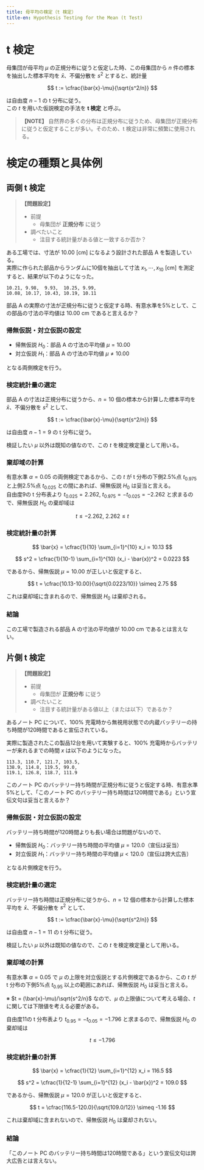 ```yaml
---
title: 母平均の検定（t 検定）
title-en: Hypothesis Testing for the Mean (t Test)
---
```


# t 検定

母集団が母平均 $\mu$ の正規分布に従うと仮定した時、この母集団から $n$ 件の標本を抽出した標本平均を $\bar{x}$、不偏分散を $s^2$ とすると、統計量

$$
t := \cfrac{\bar{x}-\mu}{\sqrt{s^2/n}}
$$

は自由度 $n-1$ の t 分布に従う。  
この $t$ を用いた仮説検定の手法を **t 検定** と呼ぶ。

> **【NOTE】** 自然界の多くの分布は正規分布に従うため、母集団が正規分布に従うと仮定することが多い。そのため、t 検定は非常に頻繁に使用される。

# 検定の種類と具体例

## 両側 t 検定

> **【問題設定】**
> 
> - 前提
> 	- 母集団が **正規分布** に従う
> - 調べたいこと
> 	- 注目する統計量がある値と一致するか否か？

ある工場では、寸法が $10.00\ [\mathrm{cm}]$ になるよう設計された部品 A を製造している。  
実際に作られた部品からランダムに10個を抽出して寸法 $x_1, \cdots, x_{10}\ [\mathrm{cm}]$ を測定すると、結果が以下のようになった。

```
10.21, 9.98,  9.93,  10.25, 9.99,
10.08, 10.17, 10.43, 10.19, 10.11
```

部品 A の実際の寸法が正規分布に従うと仮定する時、有意水準を5%として、この部品の寸法の平均値は $10.00\ \mathrm{cm}$ であると言えるか？

### 帰無仮説・対立仮説の設定

- 帰無仮説 $H_0$：部品 A の寸法の平均値 $\mu = 10.00$
- 対立仮説 $H_1$：部品 A の寸法の平均値 $\mu \ne 10.00$

となる両側検定を行う。

### 検定統計量の選定

部品 A の寸法は正規分布に従うから、$n=10$ 個の標本から計算した標本平均を $\bar{x}$、不偏分散を $s^2$ として、

$$
t := \cfrac{\bar{x}-\mu}{\sqrt{s^2/n}}
$$

は自由度 $n-1=9$ の t 分布に従う。

検証したい $\mu$ 以外は既知の値なので、この $t$ を検定検定量として用いる。

### 棄却域の計算

有意水準 $\alpha = 0.05$ の両側検定であるから、この $t$ が t 分布の下側2.5%点 $t_{0.975}$ と上側2.5%点 $t_{0.025}$ との間にあれば、帰無仮説 $H_0$ は妥当と言える。  
自由度9の t 分布表より $t_{0.025} = 2.262,\ t_{0.975} = -t_{0.025} = -2.262$ と求まるので、帰無仮説 $H_0$ の棄却域は

$$
t \le -2.262,\ 2.262 \le t
$$

### 検定統計量の計算

$$
\bar{x} = \cfrac{1}{10} \sum_{i=1}^{10} x_i = 10.13
$$

$$
s^2 = \cfrac{1}{10-1} \sum_{i=1}^{10} (x_i - \bar{x})^2 = 0.0223
$$

であるから、帰無仮説 $\mu=10.00$ が正しいと仮定すると、

$$
t = \cfrac{10.13-10.00}{\sqrt{0.0223/10}} \simeq 2.75
$$

これは棄却域に含まれるので、帰無仮説 $H_0$ は棄却される。

### 結論

この工場で製造される部品 A の寸法の平均値が $10.00\ \mathrm{cm}$ であるとは言えない。


## 片側 t 検定

> **【問題設定】**
> 
> - 前提
> 	- 母集団が **正規分布** に従う
> - 調べたいこと
> 	- 注目する統計量がある値以上（または以下）であるか？

あるノート PC について、100% 充電時から無視用状態での内蔵バッテリーの持ち時間が120時間であると宣伝されている。

実際に製造されたこの製品12台を用いて実験すると、100% 充電時からバッテリーが来れるまでの時間 $x$ は以下のようになった。

```
113.3, 110.7, 121.7, 103.5,
138.9, 114.8, 119.5, 99.0,
119.1, 126.8, 118.7, 111.9
```

このノート PC のバッテリー持ち時間が正規分布に従うと仮定する時、有意水準5%として、「このノート PC のバッテリー持ち時間は120時間である」という宣伝文句は妥当と言えるか？

### 帰無仮説・対立仮説の設定

バッテリー持ち時間が120時間よりも長い場合は問題がないので、

- 帰無仮説 $H_0$：バッテリー持ち時間の平均値 $\mu = 120.0$（宣伝は妥当）
- 対立仮説 $H_1$：バッテリー持ち時間の平均値 $\mu \lt 120.0$（宣伝は誇大広告）

となる片側検定を行う。

### 検定統計量の選定

バッテリー持ち時間は正規分布に従うから、$n=12$ 個の標本から計算した標本平均を $\bar{x}$、不偏分散を $s^2$ として、

$$
t := \cfrac{\bar{x}-\mu}{\sqrt{s^2/n}}
$$

は自由度 $n-1=11$ の t 分布に従う。

検証したい $\mu$ 以外は既知の値なので、この $t$ を検定検定量として用いる。

### 棄却域の計算

有意水準 $\alpha = 0.05$ で $\mu$ の上限を対立仮説とする片側検定であるから、この $t$ が t 分布の下側5%点 $t_{0.95}$ 以上の範囲にあれば、帰無仮説 $H_0$ は妥当と言える。  

※ $t = (\bar{x}-\mu)/\sqrt{s^2/n}$ なので、$\mu$ の上限値について考える場合、$t$ に関しては下限値を考える必要がある。

自由度11の t 分布表より $t_{0.95} = -t_{0.05} = -1.796$ と求まるので、帰無仮説 $H_0$ の棄却域は

$$
t \le -1.796
$$

### 検定統計量の計算

$$
\bar{x} = \cfrac{1}{12} \sum_{i=1}^{12} x_i = 116.5
$$

$$
s^2 = \cfrac{1}{12-1} \sum_{i=1}^{12} (x_i - \bar{x})^2 = 109.0
$$

であるから、帰無仮説 $\mu=120.0$ が正しいと仮定すると、

$$
t = \cfrac{116.5-120.0}{\sqrt{109.0/12}} \simeq -1.16
$$

これは棄却域に含まれないので、帰無仮説 $H_0$ は棄却されない。

### 結論

「このノート PC のバッテリー持ち時間は120時間である」という宣伝文句は誇大広告とは言えない。
